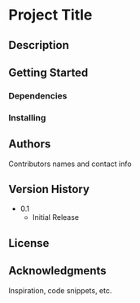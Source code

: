 # Project Title

## Description

## Getting Started

### Dependencies

### Installing


## Authors

Contributors names and contact info

## Version History

* 0.1
    * Initial Release

## License

## Acknowledgments

Inspiration, code snippets, etc.
